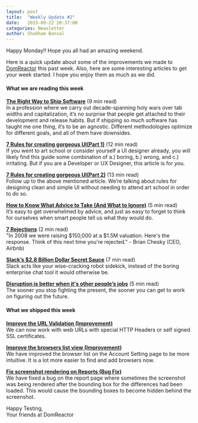 ```yaml
---
layout: post
title:  "Weekly Update #2"
date:   2015-09-22 20:37:00
categories: Newsletter
author: Shubham Bansal
---
```


Happy Monday!! Hope you all had an amazing weekend.

Here is a quick update about some of the improvements we made to [DomReactor](https://domreactor.com) this past week. Also, here are some interesting articles to get your week started. I hope you enjoy them as much as we did.  


#### **What we are reading this week**

**[The Right Way to Ship Software](http://firstround.com/review/the-right-way-to-ship-software/)** <span class="post-meta">(9 min read)</span>  
In a profession where we carry out decade-spanning holy wars over tab widths and capitalization, it’s no surprise that people get attached to their development and release habits. But if shipping so much software has taught me one thing, it’s to be an agnostic. Different methodologies optimize for different goals, and all of them have downsides.

**[7 Rules for creating gorgeous UI(Part 1)](https://medium.com/@erikdkennedy/7-rules-for-creating-gorgeous-ui-part-1-559d4e805cda)** <span class="post-meta">(12 min read)</span>  
If you went to art school or consider yourself a UI designer already, you will likely find this guide some combination of a.) boring, b.) wrong, and c.) irritating. But if you are a Developer or UX Designer, this article is for you.

**[7 Rules for creating gorgeous UI(Part 2)](https://medium.com/@erikdkennedy/7-rules-for-creating-gorgeous-ui-part-2-430de537ba96)** <span class="post-meta">(13 min read)</span>  
Follow up to the above mentioned article. We’re talking about rules for designing clean and simple UI without needing to attend art school in order to do so.

**[How to Know What Advice to Take (And What to Ignore)](https://www.groovehq.com/blog/how-to-take-advice)** <span class="post-meta">(5 min read)</span>  
It’s easy to get overwhelmed by advice, and just as easy to forget to think for ourselves when smart people tell us what they would do.

**[7 Rejections](https://medium.com/@bchesky/7-rejections-7d894cbaa084)** <span class="post-meta">(2 min read)</span>  
"In 2008 we were raising $150,000 at a $1.5M valuation. Here's the response. Think of this next time you're rejected." - Brian Chesky (CEO, Airbnb)  

**[Slack’s $2.8 Billion Dollar Secret Sauce](https://medium.com/@awilkinson/slack-s-2-8-billion-dollar-secret-sauce-5c5ec7117908)** <span class="post-meta">(7 min read)</span>  
Slack acts like your wise-cracking robot sidekick, instead of the boring enterprise chat tool it would otherwise be.

**[Disruption is better when it's other people’s jobs](https://signalvnoise.com/posts/3944-disruption-is-better-when-its-other-peoples-jobs)** <span class="post-meta">(5 min read)</span>  
The sooner you stop fighting the present, the sooner you can get to work on figuring out the future.

#### **What we shipped this week**  

**<u>Improve the URL Validation (Improvement)</u>**  
We can now work with web URLs with special HTTP Headers or self signed SSL certificates.

**<u>Improve the browsers list view (Improvement)</u>**  
We have improved the browser list on the Account Setting page to be more intuitive. It is a lot more easier to find and add browsers now.

**<u>Fix screenshot rendering on Reports (Bug Fix)</u>**  
We have fixed a bug on the report page where sometimes the screenshot was being rendered after the bounding box for the differences had been loaded. This would cause the bounding boxes to become hidden behind the screenshot.

Happy Testing,  
Your friends at DomReactor


